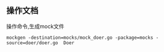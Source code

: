 <!--
 * @Author: zhounanjun
 * @Date: 2022-04-22 12:21:43
 * @LastEditors: zhounanjun
 * @LastEditTime: 2022-04-22 12:34:14
 * @Description: 请填写简介
-->
## 操作文档
操作命令,生成mock文件
```
mockgen -destination=mocks/mock_doer.go -package=mocks -source=doer/doer.go  Doer
```
